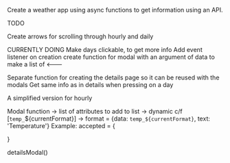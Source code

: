 Create a weather app using async functions to get information using an API.

TODO

Create arrows for scrolling through hourly and daily

CURRENTLY DOING
Make days clickable, to get more info
Add event listener on creation
create function for modal with an argument of data to make a list of <---

Separate function for creating the details page so it can be reused with the modals
Get same info as in details when pressing on a day

A simplified version for hourly

Modal function
-> list of attributes to add to list
-> dynamic c/f [`temp_`${currentFormat}]
-> format = {data: `temp_${currentFormat}`, text: 'Temperature'}
Example:
accepted = {

}

detailsModal()
